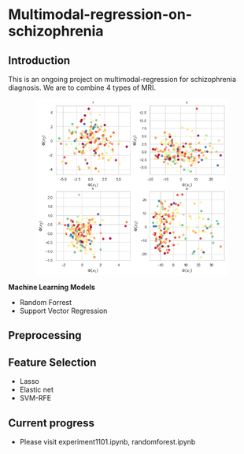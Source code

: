 # Multimodal-regression-on-schizophrenia
## Introduction
This is an ongoing project on multimodal-regression for schizophrenia diagnosis. We are to combine 4 types of MRI.
<div  align="center">    
<img src="https://github.com/hz2538/Multimodal-regression-on-schizophrenia/blob/master/figure/PCA.png" width = "390" height = "360" alt="network" align=center />
</div>

**Machine Learning Models**
* Random Forrest
* Support Vector Regression

## Preprocessing
## Feature Selection
* Lasso
* Elastic net
* SVM-RFE

## Current progress
* Please visit experiment1101.ipynb, randomforest.ipynb
